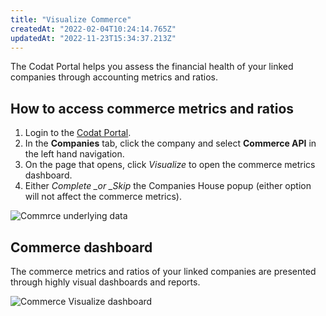 ```yaml
---
title: "Visualize Commerce"
createdAt: "2022-02-04T10:24:14.765Z"
updatedAt: "2022-11-23T15:34:37.213Z"
---
```


The Codat Portal helps you assess the financial health of your linked companies through accounting metrics and ratios.

## How to access commerce metrics and ratios

1. Login to the <a href="https://app.codat.io/" target="_blank">Codat Portal</a>.
2. In the **Companies** tab, click the company and select **Commerce API** in the left hand navigation.
3. On the page that opens, click _Visualize_ to open the commerce metrics dashboard.
4. Either _Complete \_or \_Skip_ the Companies House popup (either option will not affect the commerce metrics).

![Commrce underlying data](https://files.readme.io/4498042-Visualize_2.png)

## Commerce dashboard

The commerce metrics and ratios of your linked companies are presented through highly visual dashboards and reports.

![Commerce Visualize dashboard](https://files.readme.io/7c23a1f-Commerce2.png)
